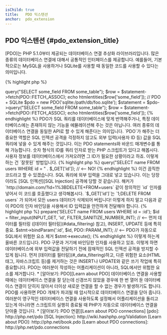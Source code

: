 ```yaml
---
isChild: true
title:   PDO 익스텐션
anchor:  pdo_extension
---
```


## PDO 익스텐션 {#pdo_extension_title}

[PDO]는 PHP 5.1.0부터 제공되는 데이터베이스 연결 추상화 라이브러리입니다. 많은 종류의 데이터베이스 연결에 대해서
공통적인 인터페이스를 제공합니다. 예를들어, 기본적으로는 MySQL을 사용하거나 SQLite를 사용할 때 동일한 코드를 사용할 수
있다는 의미입니다.

{% highlight php %}
<?php
// PDO + MySQL
$pdo = new PDO('mysql:host=example.com;dbname=database', 'user', 'password');
$statement = $pdo->query("SELECT some_field FROM some_table");
$row = $statement->fetch(PDO::FETCH_ASSOC);
echo htmlentities($row['some_field']);

// PDO + SQLite
$pdo = new PDO('sqlite:/path/db/foo.sqlite');
$statement = $pdo->query("SELECT some_field FROM some_table");
$row = $statement->fetch(PDO::FETCH_ASSOC);
echo htmlentities($row['some_field']);
{% endhighlight %}

PDO가 SQL 쿼리를 데이터베이스에 맞게 번역해주거나, 특정 데이터베이스에는 존재하지 않는 기능을 에뮬레이션해 주는 것은
아닙니다. 여러 종류의 데이터베이스 연결을 동일한 API로 할 수 있게 해준다는 의미입니다.

`PDO`가 해주는 더 중요한 역할은 SQL 인젝션 공격을 걱정하지 않고도 외부 입력(사용자 ID 등) 값을 SQL 쿼리에 넣을 수 있게
해주는 것입니다. 이는 PDO statements와 바운드 매개변수를 통해 가능합니다.

숫자 형식의 ID를 쿼리 인자로 받는 PHP 스크립트가 있다고 해봅시다. 사용자 정보를 데이터베이스에서 가져오려면 그 ID가
필요한 상황이라고 하죠. 이렇게 하는 건 `잘못된` 방법입니다.

{% highlight php %}
<?php
$pdo = new PDO('sqlite:/path/db/users.db');
$pdo->query("SELECT name FROM users WHERE id = " . $_GET['id']); // <-- NO!
{% endhighlight %}

이건 끔직한 코드라고 할 수 있겠습니다. SQL 쿼리에 외부 입력을 그대로 넣고 있습니다. 이는 당장이라도
[SQL 인젝션][SQL Injection] 공격에 당할 것 같습니다. 해커가 `http://domain.com/?id=1%3BDELETE+FROM+users` 같이
창의적인 `id` 인자를 넣어서 이 코드를 호출했다고 생각해봅시다. `$_GET['id']`는 `1;DELETE FROM users` 가 되어서 모든
users 데이터가 삭제되어 버립니다! 이렇게 하지 말고 다음과 같이 PDO의 인자 바인딩을 사용해서 ID 입력값을 안전하게
전달해야 합니다.

{% highlight php %}
<?php
$pdo = new PDO('sqlite:/path/db/users.db');
$stmt = $pdo->prepare('SELECT name FROM users WHERE id = :id');
$id = filter_input(INPUT_GET, 'id', FILTER_SANITIZE_NUMBER_INT); // <-- 먼저 데이터를 필터링 ([데이터 필터링](#data_filtering) 참고), INSERT, UPDATE 등에 특히 중요.
$stmt->bindParam(':id', $id, PDO::PARAM_INT); // <-- PDO가 자동으로 SQL에서 위험한 요소 제거
$stmt->execute();
{% endhighlight %}

이렇게 하는게 올바른 코드입니다. PDO 구문과 거기에 바인딩한 인자를 사용하고 있죠. 이렇게 하면 데이터베이스에 외부
입력값을 전달하기 전에 잠재적인 SQL 인젝션 공격을 방지할 수 있게 됩니다.

먼저 [데이터를 필터링](#_data_filtering)하고, 다른 위험한 요소(HTML 태그, 자바스크립트 등)를 제거하는 것은 INSERT나 UPDATE와 같은 쓰기 작업에 특히 중요합니다. PDO는 여러분이 작성하는 어플리케이션이 아니라, SQL에서만 위험한 요소를 제거합니다.

* [알아보기: PDO][Learn about PDO]

데이터베이스 연결을 사용할 때에는 데이터베이스 연결을 잘 닫는데 신경쓰지 않았을 경우에 한 번 열어 둔 데이터베이스
연결이 닫히지 않아서 더이상 새로운 연결을 할 수 없는 경우가 발생하기도 합니다. PDO를 사용하면 PDO 개체가 파괴될 때
암시적으로 데이터베이스 연결을 닫아 줍니다. 여러분이 영구적인 데이터베이스 연결을 사용하도록 설정해서 어플리케이션을
돌리고 있는게 아니라면 스크립트의 실행히 종료될 때 PHP가 자동으로 데이터베이스 연결을 닫아줄 것입니다.

* [알아보기: PDO 연결][Learn about PDO connections]


[pdo]: http://php.net/pdo
[SQL Injection]: http://wiki.hashphp.org/Validation
[Learn about PDO]: http://php.net/book.pdo
[Learn about PDO connections]: http://php.net/pdo.connections

